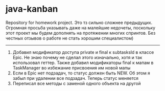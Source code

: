 # java-kanban
Repository for homework project.
Это тз сильно сложнее предыдущих. Огромная просьба указывать даже на малейшие недочеты, поскольку этот проект мы будем
дополнять на протяжении многих спринтов. Без честных отзывов о работе не стать хорошим специалистом) 

---

1. Добавил модификатор доступа private и final к subtasksId в классе Epic. Не знаю почему не сделал этого изначально, 
хотя и так использовал геттер. Также добавил модификаторы final к мапам в TaskManager во избежание присвоения
им новой мапы
2. Если в Epic нет подзадач, то статус должен быть NEW. Об этом я забыл при удалении все подзадач. 
Теперь статус меняется
3. Переписал все методы с заменой одного объекта на другой